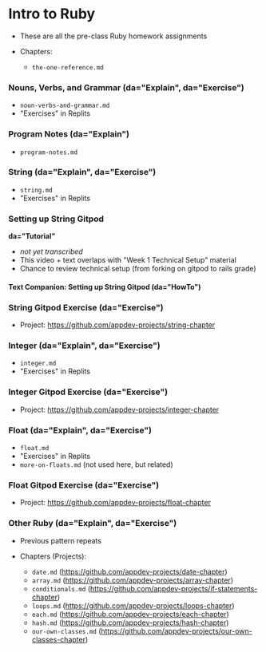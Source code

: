 # Intro to Ruby

  - These are all the pre-class Ruby homework assignments

  - Chapters:
    - `the-one-reference.md`

### Nouns, Verbs, and Grammar (da="Explain", da="Exercise")

  - `noun-verbs-and-grammar.md`
  - "Exercises" in Replits

### Program Notes (da="Explain")

  - `program-notes.md`

### String (da="Explain", da="Exercise")

  - `string.md`
  - "Exercises" in Replits

### Setting up String Gitpod 
**da="Tutorial"**

  - *not yet transcribed*
  - This video + text overlaps with "Week 1 Technical Setup" material
  - Chance to review technical setup (from forking on gitpod to rails grade)

#### Text Companion: Setting up String Gitpod (da="HowTo")

### String Gitpod Exercise (da="Exercise")

  - Project: https://github.com/appdev-projects/string-chapter

### Integer (da="Explain", da="Exercise")

  - `integer.md`
  - "Exercises" in Replits

### Integer Gitpod Exercise (da="Exercise")

  - Project: https://github.com/appdev-projects/integer-chapter

### Float (da="Explain", da="Exercise")

  - `float.md`
  - "Exercises" in Replits
  - `more-on-floats.md` (not used here, but related)

### Float Gitpod Exercise (da="Exercise")

  - Project: https://github.com/appdev-projects/float-chapter

### Other Ruby (da="Explain", da="Exercise")

  - Previous pattern repeats

  - Chapters (Projects):
    - `date.md` (https://github.com/appdev-projects/date-chapter)
    - `array.md` (https://github.com/appdev-projects/array-chapter)
    - `conditionals.md` (https://github.com/appdev-projects/if-statements-chapter)
    - `loops.md` (https://github.com/appdev-projects/loops-chapter)
    - `each.md` (https://github.com/appdev-projects/each-chapter)
    - `hash.md` (https://github.com/appdev-projects/hash-chapter)
    - `our-own-classes.md` (https://github.com/appdev-projects/our-own-classes-chapter)